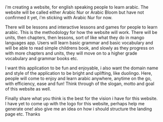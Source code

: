 i'm creating a website, for english speaking people to learn arabic. The website will be called either Arabic Nur or Arabic Bloom but have not confirmed it yet, i'm sticking with Arabic Nur for now.

There will be lessons and interactive lessons and games for people to learn arabic. This is the methodology for how the website will work. There will be units, then chapters, then lessons, sort of like what they do in mango languages app. Users will learn basic grammar and basic vocabulary and will be able to read simple childrens book, and slowly as they progress on with more chapters and units, they will move on to a higher grade vocabulary and grammar books etc. 

I want this application to be fun and enjoyable, i also want the domain name and style of the application to be bright and uplifting, like duolingo. Here, people will come to enjoy and learn arabic anywhere, anytime on the go, with efficiency, ease and fun! Think through of the slogan, motto and goal of this website as well. 

Finally share what you think is the best for the vision i have for this website. I have yet to come up with the logo for this website, perhaps help me generate one! also give me an idea on how i should structure the landing page etc. Thanks